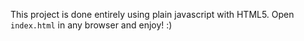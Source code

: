 This project is done entirely using plain javascript with HTML5.
Open `index.html` in any browser and enjoy! :)